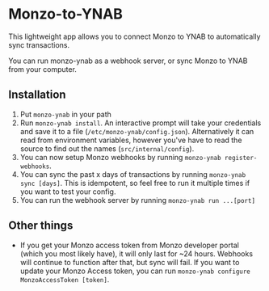 # Monzo-to-YNAB

This lightweight app allows you to connect Monzo to YNAB to automatically sync transactions.

You can run monzo-ynab as a webhook server, or sync Monzo to YNAB from your computer.

## Installation

1. Put `monzo-ynab` in your path
2. Run `monzo-ynab install`. An interactive prompt will take your credentials and save it to a file (`/etc/monzo-ynab/config.json`). Alternatively it can read from environment variables, however you've have to read the source to find out the names (`src/internal/config`).
3. You can now setup Monzo webhooks by running `monzo-ynab register-webhooks`.
4. You can sync the past x days of transactions by running `monzo-ynab sync [days]`. This is idempotent, so feel free to run it multiple times if you want to test your config.
5. You can run the webhook server by running `monzo-ynab run ...[port]`

## Other things
- If you get your Monzo access token from Monzo developer portal (which you most likely have), it will only last for ~24 hours. Webhooks will continue to function after that, but sync will fail. If you want to update your Monzo Access token, you can run `monzo-ynab configure MonzoAccessToken [token]`.
